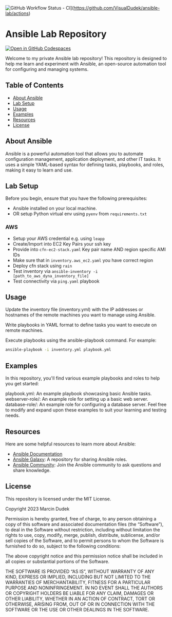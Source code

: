 
![GitHub Workflow Status - CI](https://https://github.com/VisualDudek/ansible-lab/workflows/CI/badge.svg)](https://github.com/VisualDudek/ansible-lab/actions)

# Ansible Lab Repository

[![Open in GitHub Codespaces](https://github.com/codespaces/badge.svg)](https://codespaces.new/VisualDudek/ansible-lab?quickstart=1)

Welcome to my private Ansible lab repository! This repository is designed to help me learn and experiment with Ansible, an open-source automation tool for configuring and managing systems.

## Table of Contents

- [About Ansible](#about-ansible)
- [Lab Setup](#lab-setup)
- [Usage](#usage)
- [Examples](#examples)
- [Resources](#resources)
- [License](#license)

## About Ansible

Ansible is a powerful automation tool that allows you to automate configuration management, application deployment, and other IT tasks. It uses a simple YAML-based syntax for defining tasks, playbooks, and roles, making it easy to learn and use.

## Lab Setup

Before you begin, ensure that you have the following prerequisites:

- Ansible installed on your local machine.
- OR setup Python virtual env using `pyenv` from `requirements.txt`

### AWS

- Setup your AWS credential e.g. using `leapp`
- Create/Import into EC2 Key Pairs your ssh key
- Provide into `cfn-ec2-stack.yaml` Key pair name AND region specific AMI IDs
- Make sure that in `inventory.aws_ec2.yaml` you have correct region
- Deploy cfn stack using `rain`
- Test inventory via `ansible-inventory -i [path_to_aws_dyna_inventory_file]`
- Test connectivity via `ping.yaml` playbook

## Usage
Update the inventory file (inventory.yml) with the IP addresses or hostnames of the remote machines you want to manage using Ansible.

Write playbooks in YAML format to define tasks you want to execute on remote machines.

Execute playbooks using the ansible-playbook command. For example:

```bash
ansible-playbook -i inventory.yml playbook.yml
```

## Examples
In this repository, you'll find various example playbooks and roles to help you get started:

playbook.yml: An example playbook showcasing basic Ansible tasks.
webserver-role/: An example role for setting up a basic web server.
database-role/: An example role for configuring a database server.
Feel free to modify and expand upon these examples to suit your learning and testing needs.

## Resources
Here are some helpful resources to learn more about Ansible:

- [Ansible Documentation](https://docs.ansible.com/)
- [Ansible Galaxy](https://galaxy.ansible.com/): A repository for sharing Ansible roles.
- [Ansible Community](https://ansible.community/): Join the Ansible community to ask questions and share knowledge.

## License
This repository is licensed under the MIT License.

Copyright 2023 Marcin Dudek

Permission is hereby granted, free of charge, to any person obtaining a copy of this software and associated documentation files (the “Software”), to deal in the Software without restriction, including without limitation the rights to use, copy, modify, merge, publish, distribute, sublicense, and/or sell copies of the Software, and to permit persons to whom the Software is furnished to do so, subject to the following conditions:

The above copyright notice and this permission notice shall be included in all copies or substantial portions of the Software.

THE SOFTWARE IS PROVIDED “AS IS”, WITHOUT WARRANTY OF ANY KIND, EXPRESS OR IMPLIED, INCLUDING BUT NOT LIMITED TO THE WARRANTIES OF MERCHANTABILITY, FITNESS FOR A PARTICULAR PURPOSE AND NONINFRINGEMENT. IN NO EVENT SHALL THE AUTHORS OR COPYRIGHT HOLDERS BE LIABLE FOR ANY CLAIM, DAMAGES OR OTHER LIABILITY, WHETHER IN AN ACTION OF CONTRACT, TORT OR OTHERWISE, ARISING FROM, OUT OF OR IN CONNECTION WITH THE SOFTWARE OR THE USE OR OTHER DEALINGS IN THE SOFTWARE.